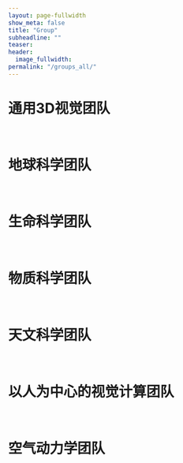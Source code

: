 ```yaml
---
layout: page-fullwidth
show_meta: false
title: "Group"
subheadline: ""
teaser:
header:
  image_fullwidth:
permalink: "/groups_all/"
---
```




# 通用3D视觉团队
<div id="journal_list"></div>

<br>

# 地球科学团队
<div id="earth_list"></div>

<br>


# 生命科学团队
<div id=" lifescience_list"></div>

 
<br>

# 物质科学团队
<div id="physicscience_list"></div>

 
<br>

# 天文科学团队
<div id="astronomy_list"></div>

 
<br>

# 以人为中心的视觉计算团队
<div id="human_list"></div>

<br>

# 空气动力学团队
<div id="ai4air_list"></div>

<br>

<script src="../assets/js/group_gen.js">